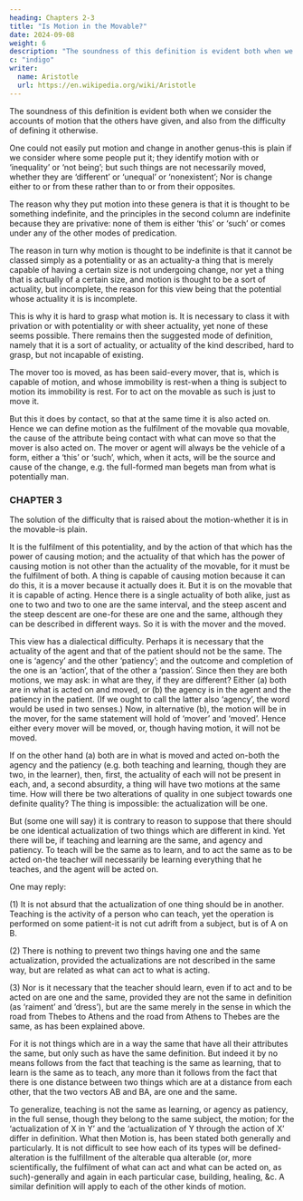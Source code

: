 ```yaml
---
heading: Chapters 2-3
title: "Is Motion in the Movable?"
date: 2024-09-08
weight: 6
description: "The soundness of this definition is evident both when we consider the accounts of motion that the others have given, and also from the difficulty of defining it otherwise"
c: "indigo"
writer:
  name: Aristotle 
  url: https://en.wikipedia.org/wiki/Aristotle
---
```



The soundness of this definition is evident both when we consider the accounts of motion that the others have given, and also from the difficulty of defining it otherwise. 

One could not easily put motion and change in another genus-this is plain if we consider where some people put it; they identify motion with or ‘inequality’ or ‘not being’; but such things are not necessarily moved, whether they are ‘different’ or ‘unequal’ or ‘nonexistent’; Nor is change either to or from these rather than to or from their opposites.

The reason why they put motion into these genera is that it is thought to be something
indefinite, and the principles in the second column are indefinite because they are
privative: none of them is either ‘this’ or ‘such’ or comes under any of the other modes
of predication. 

The reason in turn why motion is thought to be indefinite is that it cannot be classed simply as a potentiality or as an actuality-a thing that is merely capable of having a certain size is not undergoing change, nor yet a thing that is actually of a certain size, and motion is thought to be a sort of actuality, but incomplete, the reason for this view being that the potential whose actuality it is is incomplete. 

This is why it is hard to grasp what motion is. It is necessary to class it with privation or with
potentiality or with sheer actuality, yet none of these seems possible. There remains then
the suggested mode of definition, namely that it is a sort of actuality, or actuality of the kind described,
hard to grasp, but not incapable of existing.

The mover too is moved, as has been said-every mover, that is, which is capable of motion, and whose immobility is rest-when a thing is subject to motion its immobility is rest. For to act on the movable as such is just to move it.

But this it does by contact, so that at the same time it is also acted on. Hence we can define motion as the fulfilment of the movable qua movable, the cause of the attribute being contact with what can move so that the mover is also acted on. The mover or agent will always be the vehicle of a form, either a ‘this’ or ‘such’, which, when it acts, will be the source and cause of the change, e.g. the full-formed man begets man from what is potentially man.



### CHAPTER 3

The solution of the difficulty that is raised about the motion-whether it is in the
movable-is plain. 

It is the fulfilment of this potentiality, and by the action of that which has the power of causing motion; and the actuality of that which has the power of causing motion is not other than the actuality of the movable, for it must be the fulfilment of both. A thing is capable of causing motion because it can do this, it is a mover because it actually does it. But it is on the movable that it is capable of acting. Hence there is a single actuality of both alike, just as one to two and two to one are the same interval, and the steep ascent and the steep descent are one-for these are one and the same, although they can be described in different ways. So it is with the mover and the moved.

This view has a dialectical difficulty. Perhaps it is necessary that the actuality of the agent and that of the patient should not be the same. The one is ‘agency’ and the other ‘patiency’; and the outcome and completion of the one is an ‘action’, that of the other a ‘passion’. Since then they are both motions, we may ask: in what are they, if they are different? Either (a) both are in what is acted on and moved, or (b) the agency is in the agent and the patiency in the patient. (If we ought to call the latter also ‘agency’, the word would be used in two senses.) Now, in alternative (b), the motion will be in the mover, for the same statement will hold of ‘mover’ and ‘moved’. Hence either every mover will be moved, or, though having motion, it will not be moved.

If on the other hand (a) both are in what is moved and acted on-both the agency and the patiency (e.g. both teaching and learning, though they are two, in the learner), then, first, the actuality of each will not be present in each, and, a second absurdity, a thing will have two motions at the same time. How will there be two alterations of quality in one subject towards one definite quality? The thing is impossible: the actualization will be one.

But (some one will say) it is contrary to reason to suppose that there should be one identical actualization of two things which are different in kind. Yet there will be, if teaching and learning are the same, and agency and patiency. To teach will be the same as to learn, and to act the same as to be acted on-the teacher will necessarily be learning everything that he teaches, and the agent will be acted on. 

One may reply:

(1) It is not absurd that the actualization of one thing should be in another. Teaching is the activity of a person who can teach, yet the operation is performed on some patient-it is not cut adrift from a subject, but is of A on B. 

(2) There is nothing to prevent two things having one and the
same actualization, provided the actualizations are not described
in the same way, but are related as what can act to what is acting.

(3) Nor is it necessary that the teacher should learn, even if to act and to be acted on are one and the same, provided they are not the same in definition (as ‘raiment’ and ‘dress’), but are the same
merely in the sense in which the road from Thebes to Athens and
the road from Athens to Thebes are the same, as has been explained above. 

For it is not things which are in a way the same that have all their attributes the same, but only such
as have the same definition. But indeed it by no means follows from the fact that
teaching is the same as learning, that to learn is the same as to teach, any more than it
follows from the fact that there is one distance between two things which are at a distance from each other, that the two vectors AB and BA, are one and the same. 

To generalize, teaching is not the same as learning, or agency as patiency, in the full sense,
though they belong to the same subject, the motion; for the ‘actualization of X in Y’ and
the ‘actualization of Y through the action of X’ differ in definition.
What then Motion is, has been stated both generally and particularly. It is not difficult
to see how each of its types will be defined-alteration is the fulfillment of the alterable
qua alterable (or, more scientifically, the fulfilment of what can act and what can be
acted on, as such)-generally and again in each particular case, building, healing, &c. A
similar definition will apply to each of the other kinds of motion.
